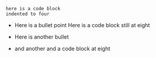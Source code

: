     here is a code block
    indented to four


* Here is a bullet point
           Here is a code block
           still at eight

* Here is another bullet
 * and another
          and a code block
          at eight
